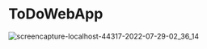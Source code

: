 # ToDoWebApp

![screencapture-localhost-44317-2022-07-29-02_36_14](https://user-images.githubusercontent.com/54814137/181632647-1fbb9d6b-b354-46e9-bf45-5bdeae4710c5.png)

